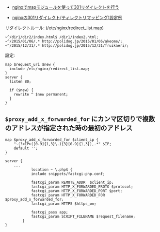 - [nginxでmapモジュールを使って301リダイレクトを行う](http://polidog.jp/2015/02/09/nginx/)


- [nginxの301リダイレクト(ティレクトリマッピング)設定例](http://zuntan02.hateblo.jp/entry/2015/08/13/115810)

リダイレクトルール: (/etc/nginx/redirect_list.map)

~~~
~^/dir1/dir2/index.html$ /dir1/index2.html;
~^/2015/01/06/.* http://polidog.jp/2015/01/06/akeome/;
~^/2015/12/31/.* http://polidog.jp/2015/12/31/fruikaeri/;
~~~

設定:

~~~
map $request_uri $new {
  include /etc/nginx/redirect_list.map;
}
server {
  listen 80;

  if ($new) {
    rewrite ^ $new permanent;
  }
}
~~~

## `$proxy_add_x_forwarded_for` にカンマ区切りで複数のアドレスが指定された時の最初のアドレス

~~~
map $proxy_add_x_forwarded_for $client_ip {
    "~(?<IP>([0-9]{1,3}\.){3}[0-9]{1,3}),.*" $IP;
    default '';
}

server {
    ...
            location ~ \.php$ {
            include snippets/fastcgi-php.conf;

            fastcgi_param REMOTE_ADDR  $client_ip;
            fastcgi_param HTTP_X_FORWARDED_PROTO $protocol;
            fastcgi_param HTTP_X_FORWARDED_PORT $port;
            fastcgi_param HTTP_X_FORWARDED_FOR $proxy_add_x_forwarded_for;
            fastcgi_param HTTPS $https_on;

            fastcgi_pass app;
            fastcgi_param SCRIPT_FILENAME $request_filename;
        }
}
~~~